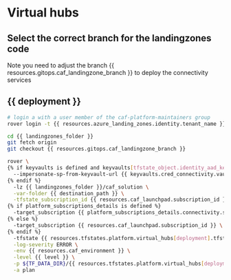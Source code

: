 # Virtual hubs

## Select the correct branch for the landingzones code

Note you need to adjust the branch {{ resources.gitops.caf_landingzone_branch }} to deploy the connectivity services

## {{ deployment }}

```bash
# login a with a user member of the caf-platform-maintainers group
rover login -t {{ resources.azure_landing_zones.identity.tenant_name }}

cd {{ landingzones_folder }}
git fetch origin
git checkout {{ resources.gitops.caf_landingzone_branch }}

rover \
{% if keyvaults is defined and keyvaults[tfstate_object.identity_aad_key] is defined and resources.azure_landing_zones.identity.azuread_identity_mode != "logged_in_user" %}
  --impersonate-sp-from-keyvault-url {{ keyvaults.cred_connectivity.vault_uri }} \
{% endif %}
  -lz {{ landingzones_folder }}/caf_solution \
  -var-folder {{ destination_path }} \
  -tfstate_subscription_id {{ resources.caf_launchpad.subscription_id }} \
{% if platform_subscriptions_details is defined %}
  -target_subscription {{ platform_subscriptions_details.connectivity.subscription_id }} \
{% else %}
  -target_subscription {{ resources.caf_launchpad.subscription_id }} \
{% endif %}
  -tfstate {{ resources.tfstates.platform.virtual_hubs[deployment].tfstate }} \
  -log-severity ERROR \
  -env {{ resources.caf_environment }} \
  -level {{ level }} \
  -p ${TF_DATA_DIR}/{{ resources.tfstates.platform.virtual_hubs[deployment].tfstate }}.tfplan \
  -a plan

```
